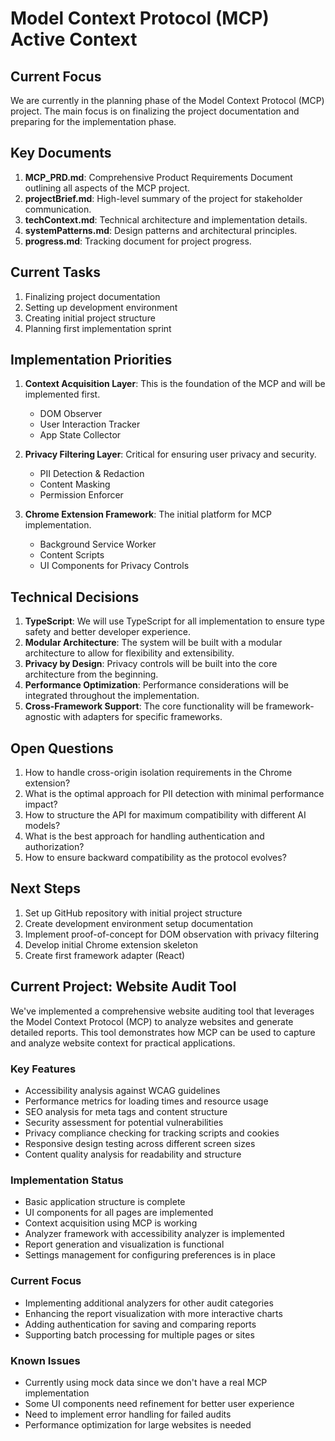 # Model Context Protocol (MCP) Active Context

## Current Focus

We are currently in the planning phase of the Model Context Protocol (MCP) project. The main focus is on finalizing the project documentation and preparing for the implementation phase.

## Key Documents

1. **MCP_PRD.md**: Comprehensive Product Requirements Document outlining all aspects of the MCP project.
2. **projectBrief.md**: High-level summary of the project for stakeholder communication.
3. **techContext.md**: Technical architecture and implementation details.
4. **systemPatterns.md**: Design patterns and architectural principles.
5. **progress.md**: Tracking document for project progress.

## Current Tasks

1. Finalizing project documentation
2. Setting up development environment
3. Creating initial project structure
4. Planning first implementation sprint

## Implementation Priorities

1. **Context Acquisition Layer**: This is the foundation of the MCP and will be implemented first.

   - DOM Observer
   - User Interaction Tracker
   - App State Collector

2. **Privacy Filtering Layer**: Critical for ensuring user privacy and security.

   - PII Detection & Redaction
   - Content Masking
   - Permission Enforcer

3. **Chrome Extension Framework**: The initial platform for MCP implementation.
   - Background Service Worker
   - Content Scripts
   - UI Components for Privacy Controls

## Technical Decisions

1. **TypeScript**: We will use TypeScript for all implementation to ensure type safety and better developer experience.
2. **Modular Architecture**: The system will be built with a modular architecture to allow for flexibility and extensibility.
3. **Privacy by Design**: Privacy controls will be built into the core architecture from the beginning.
4. **Performance Optimization**: Performance considerations will be integrated throughout the implementation.
5. **Cross-Framework Support**: The core functionality will be framework-agnostic with adapters for specific frameworks.

## Open Questions

1. How to handle cross-origin isolation requirements in the Chrome extension?
2. What is the optimal approach for PII detection with minimal performance impact?
3. How to structure the API for maximum compatibility with different AI models?
4. What is the best approach for handling authentication and authorization?
5. How to ensure backward compatibility as the protocol evolves?

## Next Steps

1. Set up GitHub repository with initial project structure
2. Create development environment setup documentation
3. Implement proof-of-concept for DOM observation with privacy filtering
4. Develop initial Chrome extension skeleton
5. Create first framework adapter (React)

## Current Project: Website Audit Tool

We've implemented a comprehensive website auditing tool that leverages the Model Context Protocol (MCP) to analyze websites and generate detailed reports. This tool demonstrates how MCP can be used to capture and analyze website context for practical applications.

### Key Features

- Accessibility analysis against WCAG guidelines
- Performance metrics for loading times and resource usage
- SEO analysis for meta tags and content structure
- Security assessment for potential vulnerabilities
- Privacy compliance checking for tracking scripts and cookies
- Responsive design testing across different screen sizes
- Content quality analysis for readability and structure

### Implementation Status

- Basic application structure is complete
- UI components for all pages are implemented
- Context acquisition using MCP is working
- Analyzer framework with accessibility analyzer is implemented
- Report generation and visualization is functional
- Settings management for configuring preferences is in place

### Current Focus

- Implementing additional analyzers for other audit categories
- Enhancing the report visualization with more interactive charts
- Adding authentication for saving and comparing reports
- Supporting batch processing for multiple pages or sites

### Known Issues

- Currently using mock data since we don't have a real MCP implementation
- Some UI components need refinement for better user experience
- Need to implement error handling for failed audits
- Performance optimization for large websites is needed
